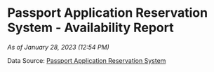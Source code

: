 # Passport Application Reservation System - Availability Report

*As of January 28, 2023 (12:54 PM)*

Data Source: [Passport Application Reservation System](https://eservices.immigration.gov.lk:8443/appointment/pages/reservationApplication.xhtml)